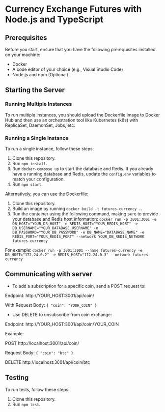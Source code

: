 # Currency Exchange Futures with Node.js and TypeScript

## Prerequisites

Before you start, ensure that you have the following prerequisites installed on your machine:

- Docker
- A code editor of your choice (e.g., Visual Studio Code)
- Node.js and npm (Optional)

## Starting the Server

### Running Multiple Instances

To run multiple instances, you should upload the Dockerfile image to Docker Hub and then use an orchestration tool like Kubernetes (k8s) with ReplicaSet, DaemonSet, Jobs, etc.

### Running a Single Instance

To run a single instance, follow these steps:

1. Clone this repository.
2. Run `npm install`.
3. Run `docker-compose up` to start the database and Redis. If you already have a running database and Redis, update the `config.env` variables to match your configuration.
4. Run `npm start`.

Alternatively, you can use the Dockerfile:

1. Clone this repository.
2. Build an image by running `docker build -t futures-currency .`.
3. Run the container using the following command, making sure to provide your database and Redis host information:
`docker run -p 3001:3001 -e DB_HOST="YOUR_DB_HOST" -e REDIS_HOST="YOUR_REDIS_HOST" -e DB_USERNAME="YOUR_DATABASE_USERNAME"
-e DB_PASSWORD="YOUR_DB_PASSWORD" -e DB_NAME="DATABASE_NAME" -e REDIS_PORT="YOUR_REDIS_PORT" --network YOUR_DB_REDIS_NETWORK futures-currency`

For example: 
`docker run -p 3001:3001 --name futures-currency -e DB_HOST="172.24.0.2" -e REDIS_HOST="172.24.0.3" --network futures-currency`

## Communicating with server

- To add a subscription for a specific coin, send a POST request to:

Endpoint: http://YOUR_HOST:3001/api/coin/

With Request Body:
`{
  "coin": "YOUR_COIN"
}`

- Use DELETE to unsubscribe from coin exchange:

Endpoint: http://YOUR_HOST:3001/api/coin/YOUR_COIN

Example:

POST http://localhost:3001/api/coin/

Request Body:
`{
  "coin": "btc"
}`

DELETE http://localhost:3001/api/coin/btc


## Testing

To run tests, follow these steps:

1. Clone this repository.
2. Run `npm test`.
